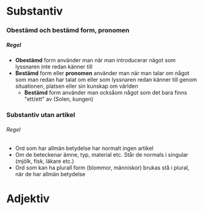 # Substantiv
### Obestämd och bestämd form, pronomen
##### Regel
- **Obestämd** form använder man när man introducerar nägot som lyssnaren inte redan känner till
- **Bestämd** form eller **pronomen** använder man när man talar om något som man redan har talat om eller som lyssnaren redan känner till genom situationen, platsen eller sin kunskap om världen
	- **Bestämd** form använder man ocksåom något som det bara finns "ett/ett" av (Solen, kungen)
### Substantiv utan artikel 
###### Regel
- Ord som har allmän betydelse har normalt ingen artikel 
- Om de beteckenar ämne, typ, material etc.  Står de normals i singular (mjölk, fisk, läkare etc.)
- Ord som kan ha plurall form (blommor, människor) brukas stå i plural, när de har allmän betydelse

# Adjektiv

